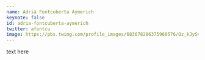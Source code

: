 ```yaml
---
name: Adrià Fontcuberta Aymerich
keynote: false
id: adria-fontcuberta-aymerich
twitter: afontcu
image: https://pbs.twimg.com/profile_images/683678286375960576/Oz_kJySv_400x400.jpg
---
```

text here
